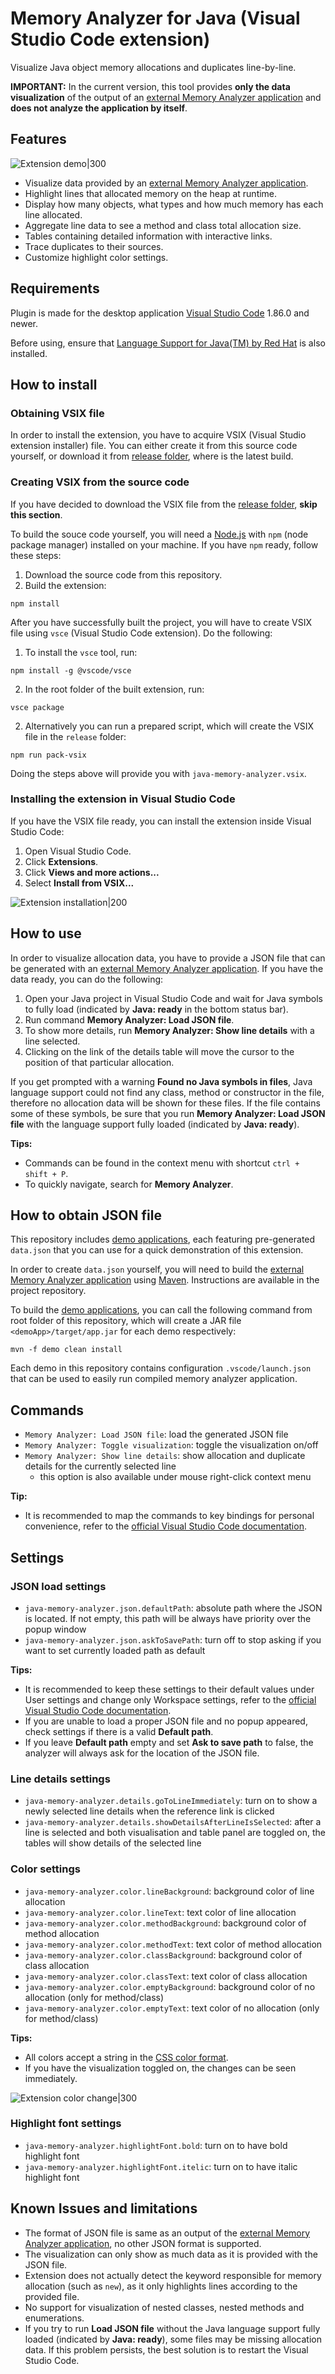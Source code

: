 # Memory Analyzer for Java (Visual Studio Code extension)
Visualize Java object memory allocations and duplicates line-by-line.

**IMPORTANT:** In the current version, this tool provides **only the data visualization** of the output of an [external Memory Analyzer application](https://gitlab.kiv.zcu.cz/lipka/java-memory-allocation-analyser) and **does not analyze the application by itself**.

## Features
![Extension demo|300](readme%2Fdemo.gif)

- Visualize data provided by an [external Memory Analyzer application](https://gitlab.kiv.zcu.cz/lipka/java-memory-allocation-analyser).
- Highlight lines that allocated memory on the heap at runtime.
- Display how many objects, what types and how much memory has each line allocated.
- Aggregate line data to see a method and class total allocation size.
- Tables containing detailed information with interactive links.
- Trace duplicates to their sources.
- Customize highlight color settings.

## Requirements
Plugin is made for the desktop application [Visual Studio Code](https://code.visualstudio.com/) 1.86.0 and newer.

Before using, ensure that [Language Support for Java(TM) by Red Hat](https://marketplace.visualstudio.com/items?itemName=redhat.java) is also installed.

## How to install
### Obtaining VSIX file
In order to install the extension, you have to acquire VSIX (Visual Studio extension installer) file. You can either create it from this source code yourself, or download it from [release folder](https://github.com/Teemo6/Visualization_of_Allocations/tree/main/release), where is the latest build.

### Creating VSIX from the source code
If you have decided to download the VSIX file from the [release folder](https://github.com/Teemo6/Visualization_of_Allocations/tree/main/release), **skip this section**.

To build the souce code yourself, you will need a [Node.js](https://nodejs.org/en) with `npm` (node package manager) installed on your machine. If you have `npm` ready, follow these steps:

1. Download the source code from this repository.
2. Build the extension:
  ```
  npm install
  ```

 After you have successfully built the project, you will have to create VSIX file using `vsce` (Visual Studio Code extension). Do the following:

1. To install the `vsce` tool, run:
  ```
  npm install -g @vscode/vsce
  ```
2. In the root folder of the built extension, run:
  ```
  vsce package
  ```
2. Alternatively you can run a prepared script, which will create the VSIX file in the `release` folder:
  ```
  npm run pack-vsix
  ```

Doing the steps above will provide you with `java-memory-analyzer.vsix`.

### Installing the extension in Visual Studio Code
If you have the VSIX file ready, you can install the extension inside Visual Studio Code:
1. Open Visual Studio Code.
2. Click **Extensions**.
3. Click **Views and more actions...**
4. Select **Install from VSIX...**

![Extension installation|200](readme%2Finstall.gif)

## How to use 
In order to visualize allocation data, you have to provide a JSON file that can be generated with an [external Memory Analyzer application](https://gitlab.kiv.zcu.cz/lipka/java-memory-allocation-analyser). If you have the data ready, you can do the following:

1. Open your Java project in Visual Studio Code and wait for Java symbols to fully load (indicated by **Java: ready** in the bottom status bar).
2. Run command **Memory Analyzer: Load JSON file**.
3. To show more details, run **Memory Analyzer: Show line details** with a line selected.
4. Clicking on the link of the details table will move the cursor to the position of that particular allocation.

If you get prompted with a warning **Found no Java symbols in files**, Java language support could not find any class, method or constructor in the file, therefore no allocation data will be shown for these files. If the file contains some of these symbols, be sure that you run **Memory Analyzer: Load JSON file** with the language support fully loaded (indicated by **Java: ready**).

**Tips:**
- Commands can be found in the context menu with shortcut `ctrl + shift + P`.
- To quickly navigate, search for **Memory Analyzer**.

## How to obtain JSON file
This repository includes [demo applications](https://github.com/Teemo6/Visualization_of_Allocations/tree/main/demo), each featuring pre-generated `data.json` that you can use for a quick demonstration of this extension.

In order to create `data.json` yourself, you will need to build the [external Memory Analyzer application](https://gitlab.kiv.zcu.cz/lipka/java-memory-allocation-analyser) using [Maven](https://maven.apache.org/). Instructions are available in the project repository.

To build the [demo applications](https://github.com/Teemo6/Visualization_of_Allocations/tree/main/demo), you can call the following command from root folder of this repository, which will create a JAR file `<demoApp>/target/app.jar` for each demo respectively:

```
mvn -f demo clean install
```

Each demo in this repository contains configuration `.vscode/launch.json` that can be used to easily run compiled memory analyzer application.

## Commands
- `Memory Analyzer: Load JSON file`: load the generated JSON file
- `Memory Analyzer: Toggle visualization`: toggle the visualization on/off
- `Memory Analyzer: Show line details`: show allocation and duplicate details for the currently selected line
  * this option is also available under mouse right-click context menu

**Tip:**
- It is recommended to map the commands to key bindings for personal convenience, refer to the [official Visual Studio Code documentation](https://code.visualstudio.com/docs/getstarted/keybindings).

## Settings
### JSON load settings
- `java-memory-analyzer.json.defaultPath`: absolute path where the JSON is located. If not empty, this path will be always have priority over the popup window
- `java-memory-analyzer.json.askToSavePath`: turn off to stop asking if you want to set currently loaded path as default

**Tips:**
- It is recommended to keep these settings to their default values under User settings and change only Workspace settings, refer to the [official Visual Studio Code documentation](https://code.visualstudio.com/docs/getstarted/settings).
- If you are unable to load a proper JSON file and no popup appeared, check settings if there is a valid **Default path**.
- If you leave **Default path** empty and set **Ask to save path** to false, the analyzer will always ask for the location of the JSON file.

### Line details settings
- `java-memory-analyzer.details.goToLineImmediately`: turn on to show a newly selected line details when the reference link is clicked
- `java-memory-analyzer.details.showDetailsAfterLineIsSelected`: after a line is selected and both visualisation and table panel are toggled on, the tables will show details of the selected line

### Color settings
- `java-memory-analyzer.color.lineBackground`: background color of line allocation
- `java-memory-analyzer.color.lineText`: text color of line allocation
- `java-memory-analyzer.color.methodBackground`: background color of method allocation
- `java-memory-analyzer.color.methodText`: text color of method allocation
- `java-memory-analyzer.color.classBackground`: background color of class allocation
- `java-memory-analyzer.color.classText`: text color of class allocation
- `java-memory-analyzer.color.emptyBackground`: background color of no allocation (only for method/class)
- `java-memory-analyzer.color.emptyText`: text color of no allocation (only for method/class)

**Tips:** 
- All colors accept a string in the [CSS color format](https://www.w3schools.com/css/css_colors.asp).
- If you have the visualization toggled on, the changes can be seen immediately.

![Extension color change|300](readme%2Fcolor.gif)

### Highlight font settings
- `java-memory-analyzer.highlightFont.bold`: turn on to have bold highlight font
- `java-memory-analyzer.highlightFont.itelic`: turn on to have italic highlight font

## Known Issues and limitations
- The format of JSON file is same as an output of the [external Memory Analyzer application](https://gitlab.kiv.zcu.cz/lipka/java-memory-allocation-analyser), no other JSON format is supported.
- The visualization can only show as much data as it is provided with the JSON file. 
- Extension does not actually detect the keyword responsible for memory allocation (such as `new`), as it only highlights lines according to the provided file.
- No support for visualization of nested classes, nested methods and enumerations.
- If you try to run **Load JSON file** without the Java language support fully loaded (indicated by **Java: ready**), some files may be missing allocation data. If this problem persists, the best solution is to restart the Visual Studio Code.
